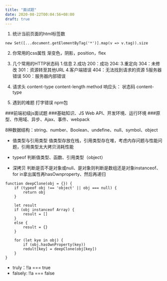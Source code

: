 ```yaml
---
title: "面试题"
date: 2020-08-22T00:04:56+08:00
draft: true
---
```


1. 统计当前页面的html标签数
```
new Set([...document.getElementByTag('*')].map(v => v.tag)).size
```

2. 你常用的css属性
渐变色，阴影，position，flex

3. 几个常用的HTTP状态码
1.信息
2.成功          200：成功   204:
3.重定向        304：未修改 301：资源转至其他URL
4.客户端错误    404：无法找到请求的资源
5服务器错误     500：服务器内部错误

4. 请求头
content-type
content-length
method
响应头：
状态码
content-type

5. 遇到的难题
打字错误
npm包

###前端初级js面试题
###基础知识、JS Web API、开发环境、运行环境
###原型、作用域、异步、Ajax、事件、webpack

8种数据结构：string、number、Boolean、undefine、null、symbol、object

- 值类型与引用类型
值类型存放在栈，引用类型存在堆，考虑内存问题与性能问题，引用类型太大拷贝消耗性能

- typeof
判断值类型、函数、引用类型（object）

- 深拷贝
判断是否不是对象或null、是对象则判断是数组还是对象instanceof、for in拿出属性再hasOwnproperty、然后再递归
```
function deepClone(obj = {}) {
    if (typeof obj !== 'object' || obj === null) {
        return obj
    }

    let result
    if (obj instanceof Array) {
        result = []
    }
    else {
        result = {}
    }

    for (let kye in obj) {
        if (obj.hasOwnProperty(key))
        redult[key] = deepClone(obj[key])
    }
}
```

- truly：!!a === true
- falsely: !!a === false

